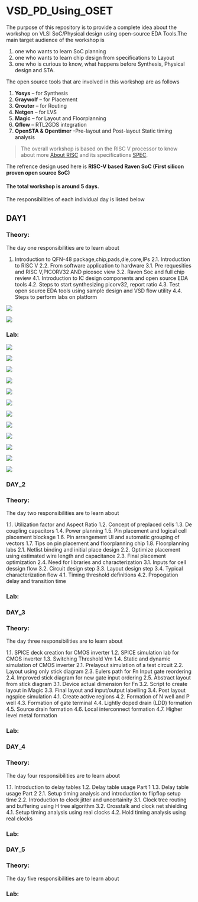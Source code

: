 #  VSD_PD_Using_OSET

The purpose of this repository is to provide a complete idea about the workshop on VLSI SoC/Physical design using open-source EDA Tools.The main target audience of the
workshop is 
1. one who wants to learn SoC planning 
2. one who wants to learn chip design from specifications to Layout
3. one who is curious to know, what happens before Synthesis, Physical design and STA.

The open source tools that are involved in this workshop are as follows
1. **Yosys** – for Synthesis
2. **Graywolf** – for Placement
3. **Qrouter** – for Routing
4. **Netgen** – for LVS
5. **Magic** – for Layout and Floorplanning
6. **Qflow** – RTL2GDS integration
7. **OpenSTA & Opentimer** -Pre-layout and Post-layout Static timing analysis
  
>The overall workshop is based on the RISC V processor to know about more [About RISC](https://riscv.org/about/) and its specifications [SPEC](https://riscv.org/technical/specifications/).

The refrence design used here is **RISC-V based Raven SoC (First silicon proven open source SoC)**

####  The total workshop is around 5 days.
The responsibilities of each individual day is listed below


## DAY1

### Theory:
 The day one responsibilities are to learn about
 
 1. Introduction to QFN-48 package,chip,pads,die,core,IPs
 2.1. Introduction to RISC V
 2.2. From software application to hardware
 3.1. Pre requesities and RISC V,PICORV32 AND picosoc view
 3.2. Raven Soc and full chip review
 4.1. Introduction to IC design components and open source EDA tools
 4.2. Steps to start synthesizing picorv32, report ratio
 4.3. Test open source EDA tools using sample design and VSD flow utility
 4.4. Steps to perform labs on platform





![](/IMAGES/DAY1/DAY-1%20THEORY/QFN48%20package/processor_soc%20block.jpeg)



![](/IMAGES/DAY1/DAY-1%20THEORY/QFN48%20package/QFN48blocksdescr.jpeg)


### Lab:

![](/IMAGES/DAY1/DAY-1%20LAB/mcq3/yosys.jpeg)

![](/IMAGES/DAY1/DAY-1%20LAB/mcq4/sta%20command%20loc.jpeg)

![](/IMAGES/DAY1/DAY-1%20LAB/mcq5/git%20clone.jpeg)

![](/IMAGES/DAY1/DAY-1%20LAB/mcq6/command.jpeg)

![](/IMAGES/DAY1/DAY-1%20LAB/mcq7/command.jpeg)

![](/IMAGES/DAY1/DAY-1%20LAB/mcq7/layout.jpeg)

![](/IMAGES/DAY1/DAY-1%20LAB/mcq7/tkcon.jpeg)

![](/IMAGES/DAY1/DAY-1%20LAB/mcq8/command.jpeg)

![](/IMAGES/DAY1/DAY-1%20LAB/mcq8/percentage%20ratio%20flipflopby%20tot.jpeg.jpeg)

![](/IMAGES/DAY1/DAY-1%20LAB/mcq8/qflow%20manager.jpeg)

![](/IMAGES/DAY1/DAY-1%20LAB/mcq8/qflow%20synthesis%20preparation.jpeg)

![](/IMAGES/DAY1/DAY-1%20LAB/mcq8/qflowtextreport.jpeg)


### DAY_2

### Theory:

 The day two responsibilities are to learn about

   1.1. Utilization factor and Aspect Ratio
   1.2. Concept of preplaced cells 
   1.3. De coupling capacitors
   1.4. Power planning
   1.5. Pin placement and logical cell placement blockage
   1.6. Pin arrangement UI and automatic grouping of vectors
   1.7. Tips on pin placement and floorplanning chip
   1.8. Floorplanning labs
   2.1. Netlist binding and initial place design
   2.2. Optimize placement using estimated wire length and capacitance
   2.3. Final placement optimization
   2.4. Need for libraries and characterization
   3.1. Inputs for cell dessign flow
   3.2. Circuit design step
   3.3. Layout design step
   3.4. Typical characterization flow
   4.1. Timing threshold definitions
   4.2. Propogation delay and transition time
   
   
### Lab:



### DAY_3

### Theory:

 The day three responsibilities are to learn about
 
 1.1. SPICE deck creation for CMOS inverter
 1.2. SPICE simulation lab for CMOS inverter
 1.3. Switching Threshold Vm
 1.4. Static and dynamic simulation of CMOS inverter
 2.1. Prelayout simulation of a test circuit
 2.2. Layout using only stick diagram
 2.3. Eulers path for Fn Input gate reordering
 2.4. Improved stick diagram for new gate input ordering
 2.5. Abstract layout from stick diagram
 3.1. Device actual dimension for Fn
 3.2. Script to create layout in Magic
 3.3. Final layout and input/output labelling
 3.4. Post layout ngspice simulation
 4.1. Create active regions
 4.2. Formation of N well and P well
 4.3. Formation of gate terminal
 4.4. Lightly doped drain (LDD) formation
 4.5. Source drain formation
 4.6. Local interconnect formation
 4.7. Higher level metal formation
 


### Lab:



### DAY_4

### Theory:

 The day four responsibilities are to learn about
 
 1.1. Introduction to delay tables
 1.2. Delay table usage Part 1
 1.3. Delay table usage Part 2
 2.1. Setup timing analysis and introduction to flipflop setup time
 2.2. Introduction to clock jitter and uncertainity
 3.1. Clock tree routing and buffering using H tree algorithm
 3.2. Crosstalk and clock net shielding
 4.1. Setup timing analysis using real clocks
 4.2. Hold timing analysis using real clocks
 
 

### Lab:



### DAY_5

### Theory:

 The day five responsibilities are to learn about


### Lab:
